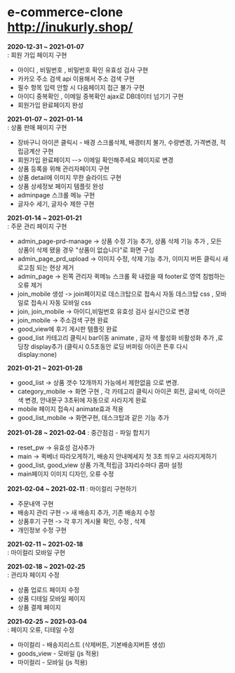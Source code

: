 # e-commerce-clone      http://inukurly.shop/


**2020-12-31 ~ 2021-01-07**  
: 회원 가입 페이지 구현
- 아이디 , 비밀번호 , 비밀번호 확인 유효성 검사 구현
- 카카오 주소 검색 api 이용해서 주소 검색 구현 
- 필수 항목 입력 안할 시 다음페이지 접근 불가 구현
- 아이디 중복확인 , 이메일 중복확인 ajax로 DB데이터 넘기기 구현     
- 회원가입 완료페이지 완성


**2021-01-07 ~ 2021-01-14**   
: 상품 판매 페이지 구현     
- 장바구니 아이콘 클릭시 - 배경 스크롤삭제, 배경터치 불가, 수량변경, 가격변경, 적립금계산 구현
- 회원가입 완료페이지 --> 이메일 확인해주세요 페이지로 변경
- 상품 등록을 위해 관리자페이지 구현
- 상품 detail에 이미지 무한 슬라이드 구현
- 상품 상세정보 페이지 템플릿 완성
- adminpage 스크롤 메뉴 구현
- 글자수 세기, 글자수 제한 구현    


**2021-01-14 ~ 2021-01-21**         
: 주문 관리 페이지 구현
- admin_page-prd-manage -> 상품 수정 기능 추가, 상품 삭제 기능 추가 , 모든 상품이 삭제 됐을 경우 "상품이 없습니다"로 화면 구성   
- admin_page_prd_upload -> 이미지 수정, 삭제 기능 추가,  이미지 버튼 클릭시 새로고침 되는 현상 제거   
- admin_page -> 왼쪽 관리자 퀵메뉴 스크롤 확 내렸을 때 footer로 영역 침범하는 오류 제거
- join_mobile 생성 -> join페이지로 데스크탑으로 접속시 자동 데스크탑 css , 모바일로 접속시 자동 모바일 css
- join, join_mobile -> 아이디,비밀번호 유효성 검사 실시간으로 변경
- join_mobile -> 주소검색 구현 완료
- good_view에 후기 게시판 템플릿 완료
- good_list 카테고리 클릭시 bar이동 animate , 글자 색 활성화 비활성화 추가 ,로딩창 display추가 (클릭시 0.5초동안 로딩 버퍼링 아이콘 뜬후 다시 display:none)    


**2021-01-21 ~ 2021-01-28**

- good_list -> 상품 갯수 12개까지 가능에서 제한없음 으로 변경.
- category_mobile -> 화면 구현 , 각 카테고리 클릭시 아이콘 회전, 글씨색, 아이콘색 변경, 안내문구 3초뒤에 자동으로 사라지게 완료
- mobile 페이지 접속시 animate효과 적용
- good_list_mobile -> 화면구현, 데스크탑과 같은 기능 추가


**2021-01-28 ~ 2021-02-04**
: 중간점검 - 파일 합치기
- reset_pw -> 유효성 검사추가
- main -> 퀵베너 따라오게하기, 배송지 안내메세지 첫 3초 띄우고 사라지게하기
- good_list, good_view 상품 가격,적립금 3자리수마다 콤마 설정
- main페이지 이미지 디자인, 오류 수정


**2021-02-04 ~ 2021-02-11**
: 마이컬리 구현하기

- 주문내역 구현
- 배송지 관리 구현   -> 새 배송지 추가, 기존 배송지 수정 
- 상품후기 구현      -> 각 후기 게시물 확인, 수정 , 삭제 
- 개인정보 수정 구현    


**2021-02-11 ~ 2021-02-18**   
: 마이컬리 모바일 구현


**2021-02-18 ~ 2021-02-25**   
: 관리자 페이지 수정

- 상품 업로드 페이지 수정
- 상품 디테일 모바일 페이지
- 상품 결제 페이지 


**2021-02-25 ~ 2021-03-04**  
: 페이지 오류, 디테일 수정

- 마이컬리 - 배송지리스트 (삭제버튼, 기본배송지버튼 생성)
- goods_view - 모바일 (js 적용)
- 마이컬리 - 모바일 (js 적용)
